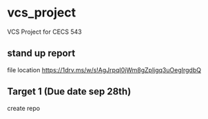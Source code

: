# vcs_project
VCS Project for CECS 543

## stand up report
file location
https://1drv.ms/w/s!AgJrpqI0jWm8gZpljgq3uOegIrgdbQ

## Target 1 (Due date sep 28th)
create repo
